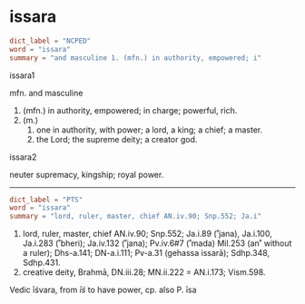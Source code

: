 # issara

``` toml
dict_label = "NCPED"
word = "issara"
summary = "and masculine 1. (mfn.) in authority, empowered; i"
```

issara1

mfn. and masculine

1. (mfn.) in authority, empowered; in charge; powerful, rich.
2. (m.)
   1. one in authority, with power; a lord, a king; a chief; a master.
   2. the Lord; the supreme deity; a creator god.

issara2

neuter supremacy, kingship; royal power.

--------------------

``` toml
dict_label = "PTS"
word = "issara"
summary = "lord, ruler, master, chief AN.iv.90; Snp.552; Ja.i"
```

1. lord, ruler, master, chief AN.iv.90; Snp.552; Ja.i.89 (˚jana), Ja.i.100, Ja.i.283 (˚bheri); Ja.iv.132 (˚jana); Pv.iv.6#7 (˚mada) Mil.253 (an˚ without a ruler); Dhs\-a.141; DN\-a.i.111; Pv\-a.31 (gehassa issarā); Sdhp.348, Sdhp.431.
2. creative deity, Brahmā, DN.iii.28; MN.ii.222 = AN.i.173; Vism.598.

Vedic īśvara, from *īś* to have power, cp. also P. īsa

